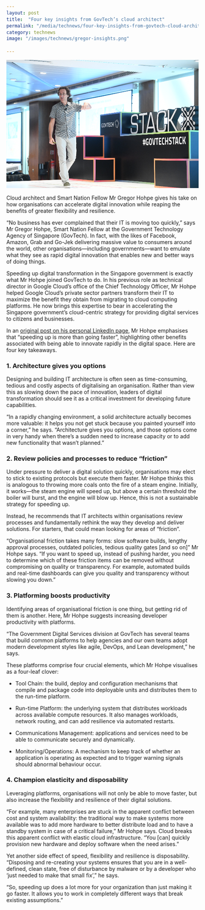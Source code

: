 ```yaml
---
layout: post
title:  "Four key insights from GovTech’s cloud architect"
permalink: "/media/technews/four-key-insights-from-govtech-cloud-architect"
category: technews
image: "/images/technews/gregor-insights.png"

---
```


![Gregor Hohpe at Stack-X](/images/technews/gregor-insights.png)

Cloud architect and Smart Nation Fellow Mr Gregor Hohpe gives his take on how organisations can accelerate digital innovation while reaping the benefits of greater flexibility and resilience.
 
“No business has ever complained that their IT is moving too quickly,” says Mr Gregor Hohpe, Smart Nation Fellow at the Government Technology Agency of Singapore (GovTech). In fact, with the likes of Facebook, Amazon, Grab and Go-Jek delivering massive value to consumers around the world, other organisations—including governments—want to emulate what they see as rapid digital innovation that enables new and better ways of doing things.

Speeding up digital transformation in the Singapore government is exactly what Mr Hohpe joined GovTech to do. In his previous role as technical director in Google Cloud’s office of the Chief Technology Officer, Mr Hohpe helped Google Cloud’s private sector partners transform their IT to maximize the benefit they obtain from migrating to cloud computing platforms. He now brings this expertise to bear in accelerating the Singapore government’s cloud-centric strategy for providing digital services to citizens and businesses.

In an [original post on his personal LinkedIn page](https://www.linkedin.com/pulse/building-smarter-nation-speeding-up-more-than-going-faster-hohpe/), Mr Hohpe emphasises that “speeding up is more than going faster”, highlighting other benefits associated with being able to innovate rapidly in the digital space. Here are four key takeaways.

### **1. Architecture gives you options**

Designing and building IT architecture is often seen as time-consuming, tedious and costly aspects of digitalising an organisation. Rather than view this as slowing down the pace of innovation, leaders of digital transformation should see it as a critical investment for developing future capabilities.

“In a rapidly changing environment, a solid architecture actually becomes more valuable: it helps you not get stuck because you painted yourself into a corner,” he says. “Architecture gives you options, and those options come in very handy when there’s a sudden need to increase capacity or to add new functionality that wasn’t planned.”

### **2. Review policies and processes to reduce “friction”**

Under pressure to deliver a digital solution quickly, organisations may elect to stick to existing protocols but execute them faster. Mr Hohpe thinks this is analogous to throwing more coals onto the fire of a steam engine. Initially, it works—the steam engine will speed up, but above a certain threshold the boiler will burst, and the engine will blow up. Hence, this is not a sustainable strategy for speeding up.

Instead, he recommends that IT architects within organisations review processes and fundamentally rethink the way they develop and deliver solutions. For starters, that could mean looking for areas of “friction”.

“Organisational friction takes many forms: slow software builds, lengthy approval processes, outdated policies, tedious quality gates [and so on]” Mr Hohpe says. “If you want to speed up, instead of pushing harder, you need to determine which of these friction items can be removed without compromising on quality or transparency. For example, automated builds and real-time dashboards can give you quality and transparency without slowing you down.”

### **3. Platforming boosts productivity**

Identifying areas of organisational friction is one thing, but getting rid of them is another. Here, Mr Hohpe suggests increasing developer productivity with platforms. 

“The Government Digital Services division at GovTech has several teams that build common platforms to help agencies and our own teams adopt modern development styles like agile, DevOps, and Lean development,” he says.

These platforms comprise four crucial elements, which Mr Hohpe visualises as a four-leaf clover: 

 - Tool Chain: the build, deploy and configuration mechanisms that compile and package code into deployable units and distributes them to the run-time platform.

 - Run-time Platform: the underlying system that distributes workloads across available compute resources. It also manages workloads, network routing, and can add resilience via automated restarts.

 - Communications Management: applications and services need to be able to communicate securely and dynamically.

 - Monitoring/Operations: A mechanism to keep track of whether an application is operating as expected and to trigger warning signals should abnormal behaviour occur. 

### **4. Champion elasticity and disposability**

Leveraging platforms, organisations will not only be able to move faster, but also increase the flexibility and resilience of their digital solutions. 

“For example, many enterprises are stuck in the apparent conflict between cost and system availability: the traditional way to make systems more available was to add more hardware to better distribute load and to have a standby system in case of a critical failure,” Mr Hohpe says. Cloud breaks this apparent conflict with elastic cloud infrastructure. “You [can] quickly provision new hardware and deploy software when the need arises.” 

Yet another side effect of speed, flexibility and resilience is disposability. “Disposing and re-creating your systems ensures that you are in a well-defined, clean state, free of disturbance by malware or by a developer who ‘just needed to make that small fix’,” he says. 

“So, speeding up does a lot more for your organization than just making it go faster. It allows you to work in completely different ways that break existing assumptions.”

